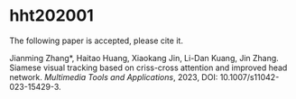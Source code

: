 # hht202001

The following paper is accepted, please cite it.

Jianming Zhang*, Haitao Huang, Xiaokang Jin, Li-Dan Kuang, Jin Zhang. Siamese visual tracking based on criss-cross attention and improved head network. *Multimedia Tools and Applications*, 2023, DOI: 10.1007/s11042-023-15429-3.

